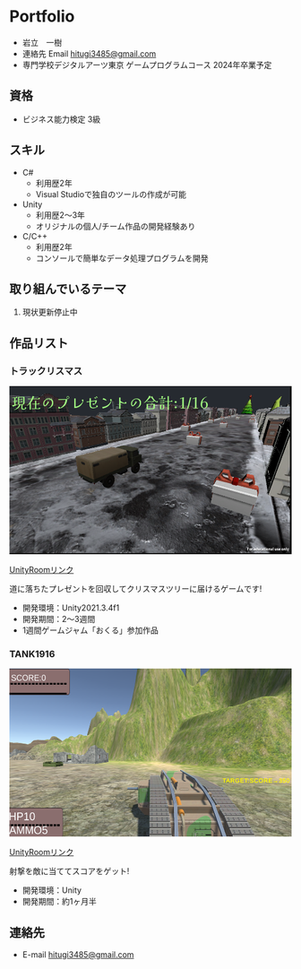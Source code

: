 # Portfolio

- 岩立　一樹
- 連絡先 Email [hitugi3485@gmail.com](hitugi3485@gmail.com)
- 専門学校デジタルアーツ東京 ゲームプログラムコース 2024年卒業予定

## 資格 
- ビジネス能力検定 3級

## スキル
- C#
  - 利用歴2年
  - Visual Studioで独自のツールの作成が可能
- Unity
  - 利用歴2～3年
  - オリジナルの個人/チーム作品の開発経験あり
- C/C++
  - 利用歴2年
  - コンソールで簡単なデータ処理プログラムを開発

## 取り組んでいるテーマ
1. 現状更新停止中

## 作品リスト

### トラックリスマス
[<img src="images/Txms.png" alt="inm" style="height: 300px">](Txms.png)


[UnityRoomリンク](https://unityroom.com/games/truchristmas)

道に落ちたプレゼントを回収してクリスマスツリーに届けるゲームです!

- 開発環境：Unity2021.3.4f1
- 開発期間：2～3週間
- 1週間ゲームジャム「おくる」参加作品

### TANK1916
[<img src="images/Tank1.png" alt="inm" style="height: 300px">](TANK916Title.png)

[UnityRoomリンク](https://unityroom.com/games/tank1916)

射撃を敵に当ててスコアをゲット! 

- 開発環境：Unity
- 開発期間：約1ヶ月半

## 連絡先
- E-mail [hitugi3485@gmail.com](hitugi3485@gmail.com)
